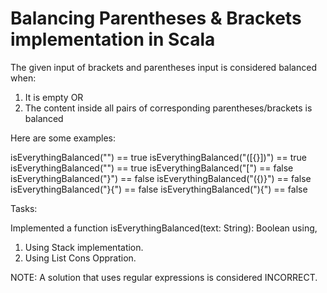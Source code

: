 Balancing Parentheses & Brackets implementation in Scala
=========================

The given input of brackets and parentheses input is considered balanced when:

1. It is empty OR
2. The content inside all pairs of corresponding parentheses/brackets is balanced

Here are some examples:

isEverythingBalanced("") == true
isEverythingBalanced("([{}])") == true
isEverythingBalanced("[]([{}[]()])") == true
isEverythingBalanced("[") == false
isEverythingBalanced("}") == false
isEverythingBalanced("({)}") == false
isEverythingBalanced("}{") == false
isEverythingBalanced("){") == false

Tasks:

Implemented a function isEverythingBalanced(text: String): Boolean using,
1. Using Stack implementation.
2. Using List Cons Oppration.

NOTE: A solution that uses regular expressions is considered INCORRECT.
